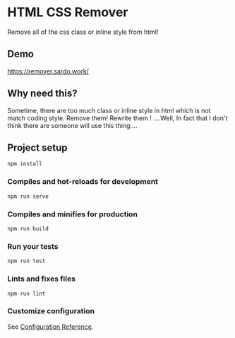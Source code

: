 # HTML CSS Remover
Remove all of the css class or inline style from html! 

## Demo
https://remover.sardo.work/

## Why need this?
Sometime, there are too much class or inline style in html which is not match coding style. Remove them! Rewrite them !
....Well, In fact that I don't think there are someone will use this thing....

## Project setup
```
npm install
```

### Compiles and hot-reloads for development
```
npm run serve
```

### Compiles and minifies for production
```
npm run build
```

### Run your tests
```
npm run test
```

### Lints and fixes files
```
npm run lint
```

### Customize configuration
See [Configuration Reference](https://cli.vuejs.org/config/).

